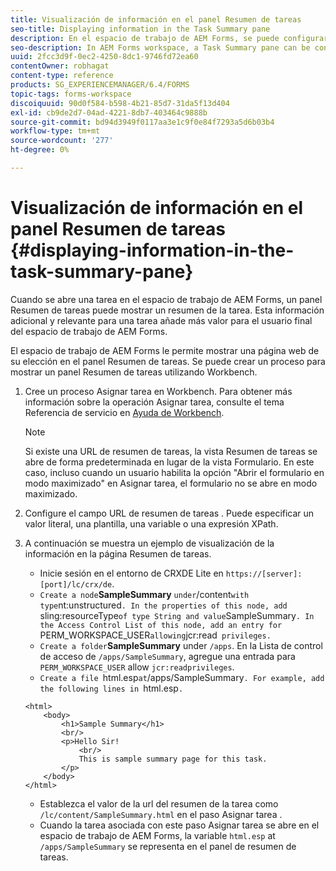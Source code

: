 ```yaml
---
title: Visualización de información en el panel Resumen de tareas
seo-title: Displaying information in the Task Summary pane
description: En el espacio de trabajo de AEM Forms, se puede configurar un panel Resumen de tareas para resumir la tarea o mostrar cualquier otra página web.
seo-description: In AEM Forms workspace, a Task Summary pane can be configured to summarize the task or display any other web page.
uuid: 2fcc3d9f-0ec2-4250-8dc1-9746fd72ea60
contentOwner: robhagat
content-type: reference
products: SG_EXPERIENCEMANAGER/6.4/FORMS
topic-tags: forms-workspace
discoiquuid: 90d0f584-b598-4b21-85d7-31da5f13d404
exl-id: cb9de2d7-04ad-4221-8db7-403464c9888b
source-git-commit: bd94d3949f0117aa3e1c9f0e84f7293a5d6b03b4
workflow-type: tm+mt
source-wordcount: '277'
ht-degree: 0%

---
```


# Visualización de información en el panel Resumen de tareas {#displaying-information-in-the-task-summary-pane}

Cuando se abre una tarea en el espacio de trabajo de AEM Forms, un panel Resumen de tareas puede mostrar un resumen de la tarea. Esta información adicional y relevante para una tarea añade más valor para el usuario final del espacio de trabajo de AEM Forms.

El espacio de trabajo de AEM Forms le permite mostrar una página web de su elección en el panel Resumen de tareas. Se puede crear un proceso para mostrar un panel Resumen de tareas utilizando Workbench.

1. Cree un proceso Asignar tarea en Workbench. Para obtener más información sobre la operación Asignar tarea, consulte el tema Referencia de servicio en [Ayuda de Workbench](https://help.adobe.com/en_US/AEMForms/6.1/WorkbenchHelp/).

   >[!NOTE]
   >
   >Si existe una URL de resumen de tareas, la vista Resumen de tareas se abre de forma predeterminada en lugar de la vista Formulario. En este caso, incluso cuando un usuario habilita la opción &quot;Abrir el formulario en modo maximizado&quot; en Asignar tarea, el formulario no se abre en modo maximizado.

1. Configure el campo URL de resumen de tareas . Puede especificar un valor literal, una plantilla, una variable o una expresión XPath.
1. A continuación se muestra un ejemplo de visualización de la información en la página Resumen de tareas.

   * Inicie sesión en el entorno de CRXDE Lite en `https://[server]:[port]/lc/crx/de`.
   * `Create a node`**SampleSummary** ` under `/content` with type `nt:unstructured`. In the properties of this node, add `sling:resourceType` of type String and value `SampleSummary`. In the Access Control List of this node, add an entry for `PERM_WORKSPACE_USER` allowing `jcr:read` privileges.`
   * `Create a folder`**SampleSummary** under `/apps`. En la Lista de control de acceso de `/apps/SampleSummary`, agregue una entrada para `PERM_WORKSPACE_USER` allow `jcr:readprivileges`.
   * `Create a file `html.esp` at `/apps/SampleSummary`. For example, add the following lines in `html.esp`.`

   ```
   <html>
       <body>
           <h1>Sample Summary</h1>
           <br/>
           <p>Hello Sir!
               <br/>
               This is sample summary page for this task.
           </p>
       </body>
   </html>
   ```

   * Establezca el valor de la url del resumen de la tarea como `/lc/content/SampleSummary.html` en el paso Asignar tarea .
   * Cuando la tarea asociada con este paso Asignar tarea se abre en el espacio de trabajo de AEM Forms, la variable `html.esp` at `/apps/SampleSummary` se representa en el panel de resumen de tareas.
